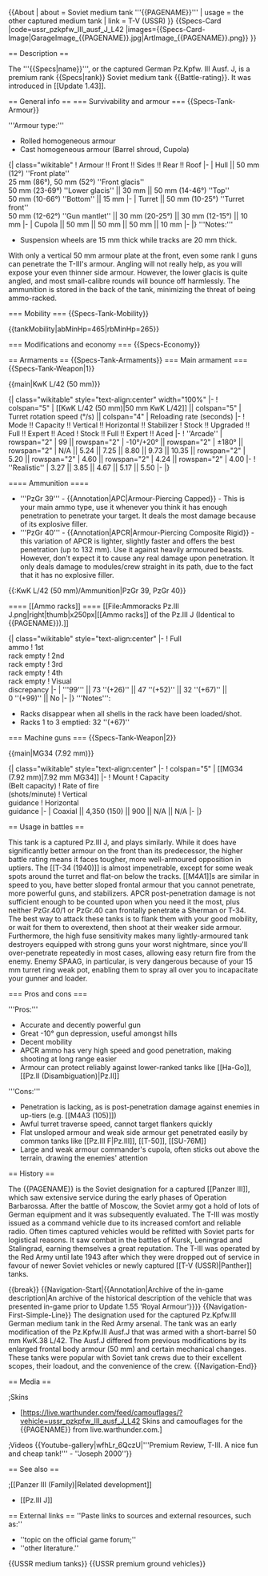 {{About
| about = Soviet medium tank '''{{PAGENAME}}'''
| usage = the other captured medium tank
| link = T-V (USSR)
}}
{{Specs-Card
|code=ussr_pzkpfw_III_ausf_J_L42
|images={{Specs-Card-Image|GarageImage_{{PAGENAME}}.jpg|ArtImage_{{PAGENAME}}.png}}
}}

== Description ==
<!-- ''In the description, the first part should be about the history of the creation and combat usage of the vehicle, as well as its key features. In the second part, tell the reader about the ground vehicle in the game. Insert a screenshot of the vehicle, so that if the novice player does not remember the vehicle by name, he will immediately understand what kind of vehicle the article is talking about.'' -->
The '''{{Specs|name}}''', or the captured German Pz.Kpfw. III Ausf. J, is a premium rank {{Specs|rank}} Soviet medium tank {{Battle-rating}}. It was introduced in [[Update 1.43]].

== General info ==
=== Survivability and armour ===
{{Specs-Tank-Armour}}
<!-- ''Describe armour protection. Note the most well protected and key weak areas. Appreciate the layout of modules as well as the number and location of crew members. Is the level of armour protection sufficient, is the placement of modules helpful for survival in combat? If necessary use a visual template to indicate the most secure and weak zones of the armour.'' -->
'''Armour type:'''

* Rolled homogeneous armour
* Cast homogeneous armour (Barrel shroud, Cupola)

{| class="wikitable"
! Armour !! Front !! Sides !! Rear !! Roof
|-
| Hull || 50 mm (12°) ''Front plate'' <br> 25 mm (86°), 50 mm (52°) ''Front glacis'' <br> 50 mm (23-69°) ''Lower glacis'' || 30 mm || 50 mm (14-46°) ''Top'' <br> 50 mm (10-66°) ''Bottom'' || 15 mm
|-
| Turret || 50 mm (10-25°) ''Turret front'' <br> 50 mm (12-62°) ''Gun mantlet'' || 30 mm (20-25°) || 30 mm (12-15°) || 10 mm
|-
| Cupola || 50 mm || 50 mm || 50 mm || 10 mm
|-
|}
'''Notes:'''

* Suspension wheels are 15 mm thick while tracks are 20 mm thick.

With only a vertical 50 mm armour plate at the front, even some rank I guns can penetrate the T-III's armour. Angling will not really help, as you will expose your even thinner side armour. However, the lower glacis is quite angled, and most small-calibre rounds will bounce off harmlessly. The ammunition is stored in the back of the tank, minimizing the threat of being ammo-racked.

=== Mobility ===
{{Specs-Tank-Mobility}}
<!-- ''Write about the mobility of the ground vehicle. Estimate the specific power and manoeuvrability, as well as the maximum speed forwards and backwards.'' -->

{{tankMobility|abMinHp=465|rbMinHp=265}}

=== Modifications and economy ===
{{Specs-Economy}}

== Armaments ==
{{Specs-Tank-Armaments}}
=== Main armament ===
{{Specs-Tank-Weapon|1}}
<!-- ''Give the reader information about the characteristics of the main gun. Assess its effectiveness in a battle based on the reloading speed, ballistics and the power of shells. Do not forget about the flexibility of the fire, that is how quickly the cannon can be aimed at the target, open fire on it and aim at another enemy. Add a link to the main article on the gun: <code><nowiki>{{main|Name of the weapon}}</nowiki></code>. Describe in general terms the ammunition available for the main gun. Give advice on how to use them and how to fill the ammunition storage.'' -->
{{main|KwK L/42 (50 mm)}}

{| class="wikitable" style="text-align:center" width="100%"
|-
! colspan="5" | [[KwK L/42 (50 mm)|50 mm KwK L/42]] || colspan="5" | Turret rotation speed (°/s) || colspan="4" | Reloading rate (seconds)
|-
! Mode !! Capacity !! Vertical !! Horizontal !! Stabilizer
! Stock !! Upgraded !! Full !! Expert !! Aced
! Stock !! Full !! Expert !! Aced
|-
! ''Arcade''
| rowspan="2" | 99 || rowspan="2" | -10°/+20° || rowspan="2" | ±180° || rowspan="2" | N/A || 5.24 || 7.25 || 8.80 || 9.73 || 10.35 || rowspan="2" | 5.20 || rowspan="2" | 4.60 || rowspan="2" | 4.24 || rowspan="2" | 4.00
|-
! ''Realistic''
| 3.27 || 3.85 || 4.67 || 5.17 || 5.50
|-
|}

==== Ammunition ====

* '''PzGr 39''' - {{Annotation|APC|Armour-Piercing Capped}} - This is your main ammo type, use it whenever you think it has enough penetration to penetrate your target. It deals the most damage because of its explosive filler.
* '''PzGr 40''' - {{Annotation|APCR|Armour-Piercing Composite Rigid}} - this variation of APCR is lighter, slightly faster and offers the best penetration (up to 132 mm). Use it against heavily armoured beasts. However, don't expect it to cause any real damage upon penetration. It only deals damage to modules/crew straight in its path, due to the fact that it has no explosive filler.

{{:KwK L/42 (50 mm)/Ammunition|PzGr 39, PzGr 40}}

==== [[Ammo racks]] ====
[[File:Ammoracks Pz.III J.png|right|thumb|x250px|[[Ammo racks]] of the Pz.III J (Identical to {{PAGENAME}}).]]
<!-- '''Last updated: 1.101.0.44''' -->
{| class="wikitable" style="text-align:center"
|-
! Full<br>ammo
! 1st<br>rack empty
! 2nd<br>rack empty
! 3rd<br>rack empty
! 4th<br>rack empty
! Visual<br>discrepancy
|-
| '''99''' || 73&nbsp;''(+26)'' || 47&nbsp;''(+52)'' || 32&nbsp;''(+67)'' || 0&nbsp;''(+99)'' || No
|-
|}
'''Notes''':

* Racks disappear when all shells in the rack have been loaded/shot.
* Racks 1 to 3 emptied: 32&nbsp;''(+67)''

=== Machine guns ===
{{Specs-Tank-Weapon|2}}
<!-- ''Offensive and anti-aircraft machine guns not only allow you to fight some aircraft but also are effective against lightly armoured vehicles. Evaluate machine guns and give recommendations on its use.'' -->
{{main|MG34 (7.92 mm)}}

{| class="wikitable" style="text-align:center"
|-
! colspan="5" | [[MG34 (7.92 mm)|7.92 mm MG34]]
|-
! Mount
! Capacity<br>(Belt capacity)
! Rate of fire<br>(shots/minute)
! Vertical<br>guidance
! Horizontal<br>guidance
|-
| Coaxial || 4,350 (150) || 900 || N/A || N/A
|-
|}

== Usage in battles ==
<!-- ''Describe the tactics of playing in the vehicle, the features of using vehicles in the team and advice on tactics. Refrain from creating a "guide" - do not impose a single point of view but instead give the reader food for thought. Describe the most dangerous enemies and give recommendations on fighting them. If necessary, note the specifics of the game in different modes (AB, RB, SB).'' -->
This tank is a captured Pz.III J, and plays similarly. While it does have significantly better armour on the front than its predecessor, the higher battle rating means it faces tougher, more well-armoured opposition in uptiers. The [[T-34 (1940)]] is almost impenetrable, except for some weak spots around the turret and flat-on below the tracks. [[M4A1]]s are similar in speed to you, have better sloped frontal armour that you cannot penetrate, more powerful guns, and stabilizers. APCR post-penetration damage is not sufficient enough to be counted upon when you need it the most, plus neither PzGr.40/1 or PzGr.40 can frontally penetrate a Sherman or T-34. The best way to attack these tanks is to flank them with your good mobility, or wait for them to overextend, then shoot at their weaker side armour. Furthermore, the high fuse sensitivity makes many lightly-armoured tank destroyers equipped with strong guns your worst nightmare, since you'll over-penetrate repeatedly in most cases, allowing easy return fire from the enemy. Enemy SPAAG, in particular, is very dangerous because of your 15 mm turret ring weak pot, enabling them to spray all over you to incapacitate your gunner and loader.

=== Pros and cons ===
<!-- ''Summarise and briefly evaluate the vehicle in terms of its characteristics and combat effectiveness. Mark its pros and cons in a bulleted list. Try not to use more than 6 points for each of the characteristics. Avoid using categorical definitions such as "bad", "good" and the like - use substitutions with softer forms such as "inadequate" and "effective".'' -->

'''Pros:'''

* Accurate and decently powerful gun
* Great -10° gun depression, useful amongst hills
* Decent mobility
* APCR ammo has very high speed and good penetration, making shooting at long range easier
* Armour can protect reliably against lower-ranked tanks like [[Ha-Go]], [[Pz.II (Disambiguation)|Pz.II]]

'''Cons:'''

* Penetration is lacking, as is post-penetration damage against enemies in up-tiers (e.g. [[M4A3 (105)]])
* Awful turret traverse speed, cannot target flankers quickly
* Flat unsloped armour and weak side armour get penetrated easily by common tanks like [[Pz.III F|Pz.III]], [[T-50]], [[SU-76M]]
* Large and weak armour commander's cupola, often sticks out above the terrain, drawing the enemies' attention

== History ==
<!-- ''Describe the history of the creation and combat usage of the vehicle in more detail than in the introduction. If the historical reference turns out to be too long, take it to a separate article, taking a link to the article about the vehicle and adding a block "/History" (example: <nowiki>https://wiki.warthunder.com/(Vehicle-name)/History</nowiki>) and add a link to it here using the <code>main</code> template. Be sure to reference text and sources by using <code><nowiki><ref></ref></nowiki></code>, as well as adding them at the end of the article with <code><nowiki><references /></nowiki></code>. This section may also include the vehicle's dev blog entry (if applicable) and the in-game encyclopedia description (under <code><nowiki>=== In-game description ===</nowiki></code>, also if applicable).'' -->

The {{PAGENAME}} is the Soviet designation for a captured [[Panzer III]], which saw extensive service during the early phases of Operation Barbarossa. After the battle of Moscow, the Soviet army got a hold of lots of German equipment and it was subsequently evaluated. The T-III was mostly issued as a command vehicle due to its increased comfort and reliable radio. Often times captured vehicles would be refitted with Soviet parts for logistical reasons. It saw combat in the battles of Kursk, Leningrad and Stalingrad, earning themselves a great reputation. The T-III was operated by the Red Army until late 1943 after which they were dropped out of service in favour of newer Soviet vehicles or newly captured [[T-V (USSR)|Panther]] tanks.

{{break}}
{{Navigation-Start|{{Annotation|Archive of the in-game description|An archive of the historical description of the vehicle that was presented in-game prior to Update 1.55 'Royal Armour'}}}}
{{Navigation-First-Simple-Line}}
The designation used for the captured Pz.Kpfw.lll German medium tank in the Red Army arsenal. The tank was an early modification of the Pz.Kpfw.lll Ausf.J that was armed with a short-barrel 50 mm KwK.38 L/42. The Ausf.J differed from previous modifications by its enlarged frontal body armour (50 mm) and certain mechanical changes. These tanks were popular with Soviet tank crews due to their excellent scopes, their loadout, and the convenience of the crew.
{{Navigation-End}}

== Media ==
<!-- ''Excellent additions to the article would be video guides, screenshots from the game, and photos.'' -->

;Skins

* [https://live.warthunder.com/feed/camouflages/?vehicle=ussr_pzkpfw_III_ausf_J_L42 Skins and camouflages for the {{PAGENAME}} from live.warthunder.com.]

;Videos
{{Youtube-gallery|wfhLr_6QczU|'''Premium Review, T-III. A nice fun and cheap tank!''' - ''Joseph 2000''}}

== See also ==
<!-- ''Links to the articles on the War Thunder Wiki that you think will be useful for the reader, for example:''
* ''reference to the series of the vehicles;''
* ''links to approximate analogues of other nations and research trees.'' -->

;[[Panzer III (Family)|Related development]]
* [[Pz.III J]]

== External links ==
''Paste links to sources and external resources, such as:''

* ''topic on the official game forum;''
* ''other literature.''

{{USSR medium tanks}}
{{USSR premium ground vehicles}}